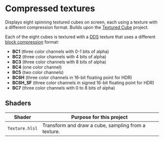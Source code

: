 # Compressed textures

Displays eight spinning textured cubes on screen, each using a texture with a different compression format. Builds upon the [Textured Cube](../sample_05_cube_textured/README.md) project.

Each of the eight cubes is textured with a [DDS](https://docs.microsoft.com/en-us/windows/win32/direct3ddds/dx-graphics-dds-pguide) texture that uses a different [block compression](https://docs.microsoft.com/en-us/windows/win32/direct3d11/texture-block-compression-in-direct3d-11) format:

- **BC1** (three color channels with 0-1 bits of alpha)
- **BC2** (three color channels with 4 bits of alpha)
- **BC3** (three color channels with 8 bits of alpha)
- **BC4** (one color channel)
- **BC5** (two color channels)
- **BC6H** (three color channels in 16-bit floating point for HDR)
- **BC6H_SF** (three color channels in signed 16-bit floating point for HDR)
- **BC7** (three color channels with 0 to 8 bits of alpha)

## Shaders

Shader         | Purpose for this project
-------------- | ---------------------------------------------------
`Texture.hlsl` | Transform and draw a cube, sampling from a texture.
